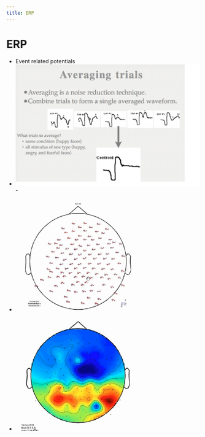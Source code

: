 ```yaml
---
title: ERP
---
```


# ERP
- Event related potentials
- ![im](assets/Pasted%20Image%2020220502154125.png)- 
- ![im](assets/Pasted%20Image%2020220502154154.png)
- ![im](assets/Pasted%20Image%2020220502154210.png)




































































